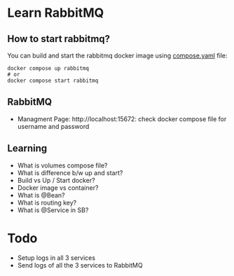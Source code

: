 # Learn RabbitMQ

## How to start rabbitmq?

You can build and start the rabbitmq docker image using [compose.yaml](./compose.yaml) file:

```shell
docker compose up rabbitmq
# or
docker compose start rabbitmq
```

## RabbitMQ

- Managment Page: http://localhost:15672: check docker compose file for username and password

## Learning

- What is volumes compose file?
- What is difference b/w up and start?
- Build vs Up / Start docker?
- Docker image vs container?
- What is @Bean?
- What is routing key?
- What is @Service in SB?

# Todo
- Setup logs in all 3 services
- Send logs of all the 3 services to RabbitMQ

